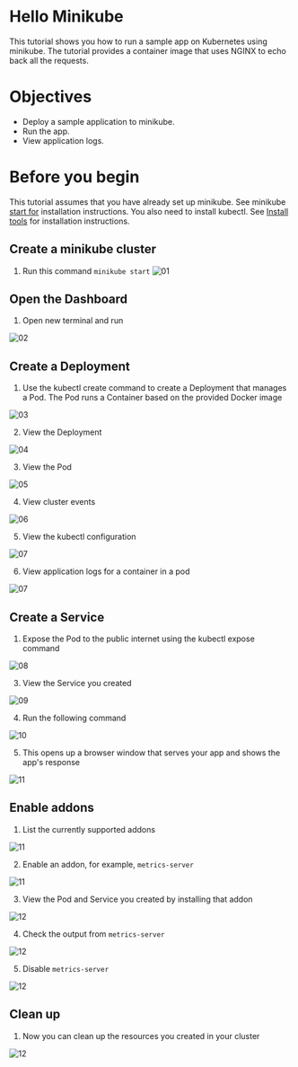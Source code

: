 
# **Hello Minikube**
This tutorial shows you how to run a sample app on Kubernetes using minikube. The tutorial provides a container image that uses NGINX to echo back all the requests.

# Objectives 
* Deploy a sample application to minikube.
* Run the app.
* View application logs.

# Before you begin 
This tutorial assumes that you have already set up minikube. See minikube [start for]([url](https://minikube.sigs.k8s.io/docs/start/)) installation instructions.
You also need to install kubectl. See [Install tools]([url](https://kubernetes.io/docs/tasks/tools/#kubectl)) for installation instructions.


## Create a minikube cluster
1. Run this command ``` minikube start ```
![01](gambar-01.jpg)

## Open the Dashboard
1. Open new terminal and run

![02](gambar-02.jpg)

## Create a Deployment
1. Use the kubectl create command to create a Deployment that manages a Pod. The Pod runs a Container based on the provided Docker image
   
![03](gambar-03.jpg)

2. View the Deployment
   
![04](gambar-04.jpg)

3. View the Pod
   
![05](gambar-05.jpg)

4. View cluster events
   
![06](gambar-06.jpg)

5. View the kubectl configuration
    
![07](gambar-07.jpg)

6. View application logs for a container in a pod
   
![07](gambar-08.jpg)

## Create a Service

1. Expose the Pod to the public internet using the kubectl expose command
   
![08](gambar-09.jpg)

3. View the Service you created
   
![09](gambar-10.jpg)

4. Run the following command
   
![10](gambar-11.jpg)

5. This opens up a browser window that serves your app and shows the app's response

![11](gambar-12.jpg)

## Enable addons
1. List the currently supported addons
   
![11](gambar-13.jpg)

2. Enable an addon, for example, ``` metrics-server ```

![11](gambar-14.jpg)

3. View the Pod and Service you created by installing that addon
   
![12](gambar-15.jpg)

4. Check the output from ``` metrics-server ```

![12](gambar-16.jpg)

5. Disable ``` metrics-server ```

![12](gambar-17.jpg)

## Clean up

1. Now you can clean up the resources you created in your cluster

![12](gambar-18.jpg)

